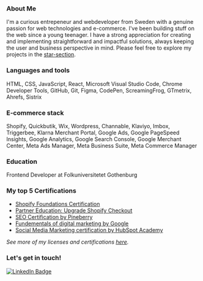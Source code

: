 ### About Me

I'm a curious entrepeneur and webdeveloper from Sweden with a genuine passion for web technologies and e-commerce. I've been building stuff on the web since a young teenager. I have a strong appreciation for creating and implementing straightforward and impactful solutions, always keeping the user and business perspective in mind. Please feel free to explore my projects in the <a href="https://github.com/antonekstrom1?tab=stars" title="GitHub Stars" alt="GitHub Stars">star-section</a>.

### Languages and tools
HTML, CSS, JavaScript, React, Microsoft Visual Studio Code, Chrome Developer Tools, GitHub, Git, Figma, CodePen, ScreamingFrog, GTmetrix, Ahrefs, Sistrix

### E-commerce stack
Shopify, Quickbutik, Wix, Wordpress, Channable, Klaviyo, Imbox, Triggerbee, Klarna Merchant Portal, Google Ads, Google PageSpeed Insights, Google Analytics, Google Search Console, Google Merchant Center, Meta Ads Manager, Meta Business Suite, Meta Commerce Manager

### Education
Frontend Developer at Folkuniversitetet Gothenburg

### My top 5 Certifications
- <a href="https://www.credly.com/badges/89642bd3-3b69-4ee3-bfa1-63419b2d1a9c/linked_in_profile">Shopify Foundations Certification</a>
- <a href="https://www.credly.com/badges/37dda9c6-7e72-444b-992e-7b2815bfe104/linked_in_profile">Partner Education: Upgrade Shopify Checkout</a>
- <a href="https://www.seocert.se/certifikat/rn8A0/uK">SEO Certification by Pineberry</a>
- <a href="https://learndigital.withgoogle.com/digitalakademin/validate-certificate-code">Fundementals of digital marketing by Google</a>
- <a href="https://app-eu1.hubspot.com/academy/achievements/pqql4xwx/en/1/anton-ekstrom/social-media-marketing-certification-course">Social Media Marketing certification by HubSpot Academy</a>

<i>See more of my licenses and certifications <a href="https://www.linkedin.com/in/anton-ekstrom/details/certifications/">here</a>.</i>

### Let's get in touch!
<a href="https://www.linkedin.com/in/anton-ekstrom/"><img src="https://img.shields.io/badge/LinkedIn-blue?style=for-the-badge&logo=linkedin&logoColor=white" alt="LinkedIn Badge" title="LinkedIn"></a>

<!--
<p>
<a href="#"><img src="https://camo.githubusercontent.com/da7acacadecf91d6dc02efcd2be086bb6d78ddff19a1b7a0ab2755a6fda8b1e9/68747470733a2f2f63646e2e6a7364656c6976722e6e65742f67682f64657669636f6e732f64657669636f6e2f69636f6e732f68746d6c352f68746d6c352d6f726967696e616c2e737667" title="HTML" alt="HTML" width="26" height="26"/></a>&nbsp;
<a href="#"><img src="https://camo.githubusercontent.com/2e496d4bfc6f753ddca87b521ce95c88219f77800212ffa6d4401ad368c82170/68747470733a2f2f63646e2e6a7364656c6976722e6e65742f67682f64657669636f6e732f64657669636f6e2f69636f6e732f637373332f637373332d6f726967696e616c2e737667"  title="CSS" alt="CSS" width="26" height="26"/></a>&nbsp;
<a href="#"><img src="https://camo.githubusercontent.com/442c452cb73752bb1914ce03fce2017056d651a2099696b8594ddf5ccc74825e/68747470733a2f2f63646e2e6a7364656c6976722e6e65742f67682f64657669636f6e732f64657669636f6e2f69636f6e732f6a6176617363726970742f6a6176617363726970742d6f726967696e616c2e737667" title="JavaScript" alt="JavaScript" width="26" height="26"/></a>&nbsp;
<a href="#"><img src="https://raw.githubusercontent.com/devicons/devicon/1119b9f84c0290e0f0b38982099a2bd027a48bf1/icons/figma/figma-original.svg" title="FIGMA" alt="Figma" width="26" height="26"/></a>&nbsp;
<a href="#"><img src="https://camo.githubusercontent.com/5fa137d222dde7b69acd22c6572a065ce3656e6ffa1f5e88c1b5c7a935af3cc6/68747470733a2f2f63646e2e6a7364656c6976722e6e65742f67682f64657669636f6e732f64657669636f6e2f69636f6e732f7673636f64652f7673636f64652d6f726967696e616c2e737667" title="VSCODE" alt="HTML" width="26" height="26"/></a>&nbsp;
<a href="#"><img src="https://user-images.githubusercontent.com/3369400/139448065-39a229ba-4b06-434b-bc67-616e2ed80c8f.png" title="GitHub" **alt="GitHub" width="26" height="26"/></a>&nbsp;
<a href="#"><img src="https://camo.githubusercontent.com/dc9e7e657b4cd5ba7d819d1a9ce61434bd0ddbb94287d7476b186bd783b62279/68747470733a2f2f63646e2e6a7364656c6976722e6e65742f67682f64657669636f6e732f64657669636f6e2f69636f6e732f6769742f6769742d6f726967696e616c2e737667" title="Git" **alt="Git" width="26" height="26"/></a>&nbsp;
<a href="#"><img src="https://raw.githubusercontent.com/devicons/devicon/1119b9f84c0290e0f0b38982099a2bd027a48bf1/icons/codepen/codepen-plain.svg" title="CodePen" **alt="CodePen" width="26" height="26"/></a>&nbsp;
<a href="#"><img src="https://cdn-icons-png.flaticon.com/512/5968/5968919.png" title="Shopify" **alt="Shopify" width="26" height="26"/></a>&nbsp;
<a href="#"><img src="https://quickbutik.com/_next/static/media/icon.17005fb0.svg" title="Quickbutik" **alt="Quickbutik" width="26" height="26"/></a>&nbsp;
 <a href="#"><img src="https://upload.wikimedia.org/wikipedia/commons/thumb/d/d5/Slack_icon_2019.svg/2048px-Slack_icon_2019.svg.png" title="Slack" **alt="Slack" width="26" height="26"/></a>&nbsp;
<a href="#"><img src="https://startcommunication.se/wp-content/uploads/2020/03/imbox_logo_1080x1080.png" title="Imbox" **alt="Imbox" width="26" height="26"/></a>&nbsp;
<a href="#"><img src="https://play-lh.googleusercontent.com/tDXSaAt_I_qx6am_rTcQ1WHaXo6ncfiB-b742DnSXZkJGASvs15yRYnvzogzbYwse0QD" title="Klarna Merchant Portal" **alt="Klarna Merchant Portal" width="26" height="26"/></a>&nbsp;
<a href="#"><img src="https://www.screamingfrog.co.uk/wp-content/uploads/2018/11/screaming-frog-logo-kg.jpg" title="Screaming Frog SEO Spider" **alt="Screaming Frog SEO Spider" width="26" height="26"/></a>&nbsp;
<a href="#"><img src="https://cdn.worldvectorlogo.com/logos/google-lighthouse-icon-may-2019-.svg" title="Google Lighthouse" **alt="Google Lighthouse" width="26" height="26"/></a>&nbsp;
<a href="#"><img src="https://upload.wikimedia.org/wikipedia/commons/thumb/7/77/GAnalytics.svg/1200px-GAnalytics.svg.png" title="Google Analytics" **alt="Google Analytics" width="26" height="26"/></a>&nbsp;
<a href="#"><img src="https://cdn.worldvectorlogo.com/logos/google-merchant-center.svg" title="Google Merchant Center" **alt="Google Merchant Center" width="26" height="26"/></a>&nbsp;
<a href="#"><img src="https://cdn.worldvectorlogo.com/logos/google-search-console.svg" title="Google Search Console" **alt="Google Search Console" width="26" height="26"/></a>&nbsp;
<a href="#"><img src="https://cdn4.iconfinder.com/data/icons/logos-brands-7/512/google_ads-512.png" title="Google Ads" **alt="Google Ads" width="26" height="26"/></a>&nbsp;
<a href="#"><img src="https://www.inmobile.com/media/j0wep45k/klaviyo_glyph2-01.svg" title="Klaviyo" **alt="Klaviyo" width="26" height="26"/></a>&nbsp;
</p>-->
